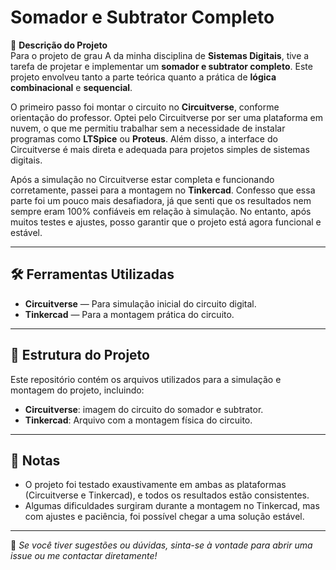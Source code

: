 # Somador e Subtrator Completo

📘 **Descrição do Projeto**  
Para o projeto de grau A da minha disciplina de **Sistemas Digitais**, tive a tarefa de projetar e implementar um **somador e subtrator completo**. Este projeto envolveu tanto a parte teórica quanto a prática de **lógica combinacional** e **sequencial**.

O primeiro passo foi montar o circuito no **Circuitverse**, conforme orientação do professor. Optei pelo Circuitverse por ser uma plataforma em nuvem, o que me permitiu trabalhar sem a necessidade de instalar programas como **LTSpice** ou **Proteus**. Além disso, a interface do Circuitverse é mais direta e adequada para projetos simples de sistemas digitais.

Após a simulação no Circuitverse estar completa e funcionando corretamente, passei para a montagem no **Tinkercad**. Confesso que essa parte foi um pouco mais desafiadora, já que senti que os resultados nem sempre eram 100% confiáveis em relação à simulação. No entanto, após muitos testes e ajustes, posso garantir que o projeto está agora funcional e estável.

---

## 🛠️ Ferramentas Utilizadas

- **Circuitverse** — Para simulação inicial do circuito digital.
- **Tinkercad** — Para a montagem prática do circuito.
  
---

## 📂 Estrutura do Projeto

Este repositório contém os arquivos utilizados para a simulação e montagem do projeto, incluindo:

- **Circuitverse**: imagem do circuito do somador e subtrator.
- **Tinkercad**: Arquivo com a montagem física do circuito.

---

## 📌 Notas

- O projeto foi testado exaustivamente em ambas as plataformas (Circuitverse e Tinkercad), e todos os resultados estão consistentes.
- Algumas dificuldades surgiram durante a montagem no Tinkercad, mas com ajustes e paciência, foi possível chegar a uma solução estável.

---

📢 *Se você tiver sugestões ou dúvidas, sinta-se à vontade para abrir uma issue ou me contactar diretamente!*
